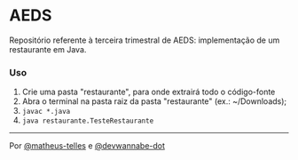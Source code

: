 # AEDS

Repositório referente à terceira trimestral de AEDS: implementação de um restaurante em Java.

### Uso
1. Crie uma pasta "restaurante", para onde extrairá todo o código-fonte
2. Abra o terminal na pasta raiz da pasta "restaurante" (ex.: ~/Downloads);
3. `javac *.java`
4. `java restaurante.TesteRestaurante`

<hr>
Por <a href="https://github.com/matheus-telles">@matheus-telles</a> e <a href="https://github.com/devwannabe-dot">@devwannabe-dot</a>

